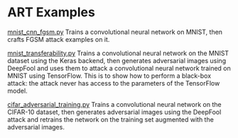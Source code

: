 # ART Examples

[mnist_cnn_fgsm.py](mnist_cnn_fgsm.py)
Trains a convolutional neural network on MNIST, then crafts FGSM attack examples on it.

[mnist_transferability.py](mnist_transferability.py)
Trains a convolutional neural network on the MNIST dataset using the Keras backend, then generates adversarial images using DeepFool
and uses them to attack a convolutional neural network trained on MNIST using TensorFlow. This is to show how to perform a
black-box attack: the attack never has access to the parameters of the TensorFlow model.

[cifar_adversarial_training.py](cifar_adversarial_training.py)
Trains a convolutional neural network on the CIFAR-10 dataset, then generates adversarial images using the
DeepFool attack and retrains the network on the training set augmented with the adversarial images.
